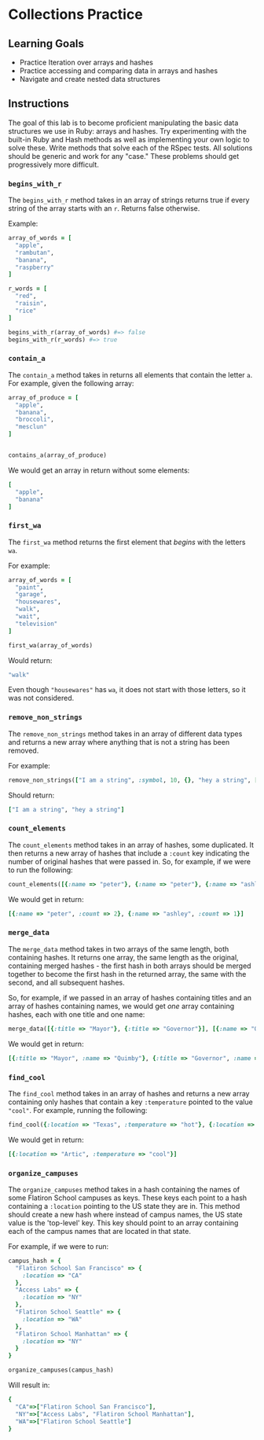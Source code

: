 # Collections Practice

## Learning Goals

- Practice Iteration over arrays and hashes
- Practice accessing and comparing data in arrays and hashes
- Navigate and create nested data structures

## Instructions

The goal of this lab is to become proficient manipulating the basic data
structures we use in Ruby: arrays and hashes.  Try experimenting with the
built-in Ruby and Hash methods as well as implementing your own logic to solve
these. Write methods that solve each of the RSpec tests. All solutions should be
generic and work for any "case." These problems should get progressively more
difficult.

### `begins_with_r`

The `begins_with_r` method takes in an array of strings returns true if every
string of the array starts with an `r`. Returns false otherwise.

Example:

```ruby
array_of_words = [
  "apple",
  "rambutan",
  "banana",
  "raspberry"
]

r_words = [
  "red",
  "raisin",
  "rice"
]

begins_with_r(array_of_words) #=> false
begins_with_r(r_words) #=> true
```

### `contain_a`

The `contain_a` method takes in returns all elements that contain the letter
`a`. For example, given the following array:

```ruby
array_of_produce = [
  "apple",
  "banana",
  "broccoli",
  "mesclun"
]


contains_a(array_of_produce)
```

We would get an array in return without some elements:

```ruby
[
  "apple",
  "banana"
]
```

### `first_wa`

The `first_wa` method returns the first element that _begins_ with the letters `wa`.

For example:

```ruby
array_of_words = [
  "paint",
  "garage",
  "housewares",
  "walk",
  "wait",
  "television"
]

first_wa(array_of_words)
```

Would return:

```ruby
"walk"
```

Even though `"housewares"` has `wa`, it does not start with those letters, so it
was not considered.

### `remove_non_strings`

The `remove_non_strings` method takes in an array of different data types and
returns a new array where anything that is not a string has been removed.

For example:

```ruby
remove_non_strings(["I am a string", :symbol, 10, {}, "hey a string", []])
```

Should return:

```ruby
["I am a string", "hey a string"]
```

### `count_elements`

The `count_elements` method takes in an array of hashes, some duplicated. It then returns
a new array of hashes that include a `:count` key indicating the number
of original hashes that were passed in. So, for example, if we were to
run the following:

```ruby
count_elements([{:name => "peter"}, {:name => "peter"}, {:name => "ashley"}])
```

We would get in return:

```ruby
[{:name => "peter", :count => 2}, {:name => "ashley", :count => 1}]
```

### `merge_data`

The `merge_data` method takes in two arrays of the same length, both containing
hashes. It returns one array, the same length as the original, containing merged
hashes - the first hash in both arrays should be merged together to become the
first hash in the returned array, the same with the second, and all subsequent
hashes.

So, for example, if we passed in an array of hashes containing titles and an
array of hashes containing names, we would get _one_ array containing hashes,
each with one title and one name:

```ruby
merge_data([{:title => "Mayor"}, {:title => "Governor"}], [{:name => "Quimby"}, {:name => "Bailey"}])
```

We would get in return:

```ruby
[{:title => "Mayor", :name => "Quimby"}, {:title => "Governor", :name => "Bailey"}]
```

### `find_cool`

The `find_cool` method takes in an array of hashes and returns a new array containing only
hashes that contain a key `:temperature` pointed to the value `"cool"`. For example, running
the following:

```ruby
find_cool({:location => "Texas", :temperature => "hot"}, {:location => "Artic", :temperature => "cool"}, {:location => "New York", :temperature => "temperate"})
```

We would get in return:

```ruby
[{:location => "Artic", :temperature => "cool"}]
```

### `organize_campuses`

The `organize_campuses` method takes in a hash containing the names of some
Flatiron School campuses as keys. These keys each point to a hash containing a
`:location` pointing to the US state they are in. This method should create a
new hash where instead of campus names, the US state value is the 'top-level'
key. This key should point to an array containing each of the campus names that
are located in that state.

For example, if we were to run:

```ruby
campus_hash = {
  "Flatiron School San Francisco" => {
    :location => "CA"
  },
  "Access Labs" => {
    :location => "NY"
  },
  "Flatiron School Seattle" => {
    :location => "WA"
  },
  "Flatiron School Manhattan" => {
    :location => "NY"
  }
}

organize_campuses(campus_hash)
```

Will result in:

```ruby
{
  "CA"=>["Flatiron School San Francisco"],
  "NY"=>["Access Labs", "Flatiron School Manhattan"],
  "WA"=>["Flatiron School Seattle"]
}
```


